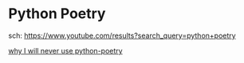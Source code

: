 # Python Poetry

sch: https://www.youtube.com/results?search_query=python+poetry

[why I will never use python-poetry](https://youtu.be/Gr9o8MW_pb0)
